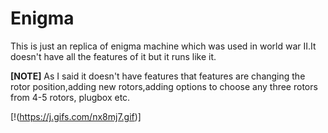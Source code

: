 # Enigma
This is just an replica of enigma machine which was used in world war II.It doesn't have all the features of it but it runs like it.

**[NOTE]**
As I said it doesn't have features that features are changing the rotor position,adding new rotors,adding options to choose any three rotors from 4-5 rotors, plugbox etc.

[!(https://j.gifs.com/nx8mj7.gif)]
